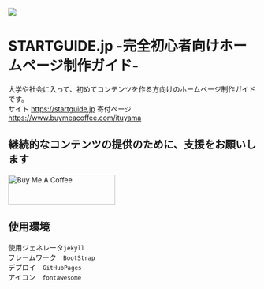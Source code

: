 <a href="https://startguide.jp"><img src="https://startguide.jp/media/read.png" ></img>  </a>
# STARTGUIDE.jp -完全初心者向けホームページ制作ガイド-
大学や社会に入って、初めてコンテンツを作る方向けのホームページ制作ガイドです。  
サイト https://startguide.jp
寄付ページ　https://www.buymeacoffee.com/ituyama
## 継続的なコンテンツの提供のために、支援をお願いします
<a href="https://www.buymeacoffee.com/ituyama" target="_blank"><img src="https://cdn.buymeacoffee.com/buttons/v2/arial-yellow.png" alt="Buy Me A Coffee" style="height: 60px !important;width: 217px !important;" ></a>
## 使用環境
使用ジェネレータ`jekyll`  
フレームワーク　`BootStrap`  
デプロイ　`GitHubPages`  
アイコン　`fontawesome`  
